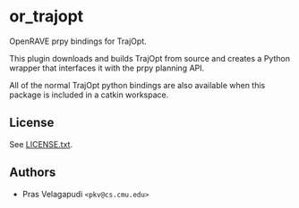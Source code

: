 # or_trajopt #

OpenRAVE prpy bindings for TrajOpt.

This plugin downloads and builds TrajOpt from source and creates a
Python wrapper that interfaces it with the prpy planning API.

All of the normal TrajOpt python bindings are also available when this
package is included in a catkin workspace.

## License ##
See [LICENSE.txt](LICENSE.txt).

## Authors ##
* Pras Velagapudi `<pkv@cs.cmu.edu>`
